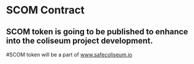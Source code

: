 # SCOM Contract 

## SCOM token is going to be published to enhance into the coliseum project development.

#SCOM token will be a part of www.safecoliseum.io 
